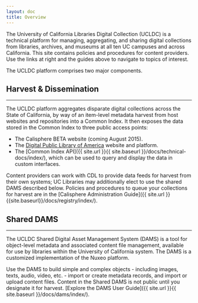 ```yaml
---
layout: doc
title: Overview
---
```


The University of California Libraries Digital Collection (UCLDC) is a technical platform for managing, aggregating, and sharing digital collections from libraries, archives, and museums at all ten UC campuses and across California. This site contains policies and procedures for content providers. Use the links at right and the guides above to navigate to topics of interest.

The UCLDC platform comprises two major components.

Harvest & Dissemination
-------------------------------
***
The UCLDC platform aggregates disparate digital collections across the State of California, by way of an item-level metadata harvest from host websites and repositories into a Common Index. It then exposes the data stored in the Common Index to three public access points: 

- The Calisphere BETA website (coming August 2015).
- The [Digital Public Library of America](http://dp.la) website and platform.
- The [Common Index API]({{ site.url }}{{ site.baseurl }}/docs/technical-docs/index/), which can be used to query and display the data in custom interfaces.

Content providers can work with CDL to provide data feeds for harvest from their own systems; UC Libraries may additionally elect to use the shared DAMS described below. Policies and procedures to queue your collections for harvest are in the [Calisphere Administration Guide]({{ site.url }}{{site.baseurl}}/docs/registry/index/).

Shared DAMS
-----------------------------
***
The UCLDC Shared Digital Asset Management System (DAMS) is a tool for object-level metadata and associated content file management, available for use by libraries within the University of California system. The DAMS is a customized implementation of the Nuxeo platform.

Use the DAMS to build simple and complex objects - including images, texts, audio, video, etc. - import or create metadata records, and import or upload content files. Content in the Shared DAMS is not public until you designate it for harvest. [Explore the DAMS User Guide]({{ site.url }}{{ site.baseurl }}/docs/dams/index/).
